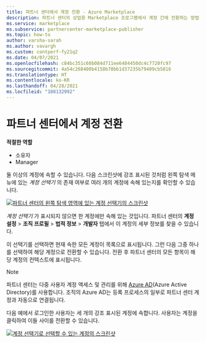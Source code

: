 ```yaml
---
title: 파트너 센터에서 계정 전환 - Azure Marketplace
description: 파트너 센터의 상업용 Marketplace 프로그램에서 계정 간에 전환하는 방법을 알아봅니다.
ms.service: marketplace
ms.subservice: partnercenter-marketplace-publisher
ms.topic: how-to
author: varsha-sarah
ms.author: vavargh
ms.custom: contperf-fy21q2
ms.date: 04/07/2021
ms.openlocfilehash: c84bc351c60b084d711ee6484450dc4c7720fc97
ms.sourcegitcommit: 4a54c268400b4158b78bb1d37235b79409cb5816
ms.translationtype: HT
ms.contentlocale: ko-KR
ms.lasthandoff: 04/28/2021
ms.locfileid: "108132992"
---
```

# <a name="switch-accounts-in-partner-center"></a>파트너 센터에서 계정 전환

**적절한 역할**

- 소유자
- Manager

둘 이상의 계정에 속할 수 있습니다. 다음 스크린샷에 강조 표시된 것처럼 왼쪽 탐색 메뉴에 있는 *계정 선택기* 의 존재 여부로 여러 개의 계정에 속해 있는지를 확인할 수 있습니다.

[ ![파트너 센터의 왼쪽 탐색 영역에 있는 계정 선택기의 스크린샷](./media/manage-accounts/account-picker.png) ](./media/manage-accounts/account-picker.png#lightbox)

*계정 선택기* 가 표시되지 않으면 한 계정에만 속해 있는 것입니다. 파트너 센터의 **계정 설정** > **조직 프로필**  > **법적 정보** > **개발자** 탭에서 이 계정의 세부 정보를 찾을 수 있습니다.

이 선택기를 선택하면 현재 속한 모든 계정이 목록으로 표시됩니다. 그런 다음 그중 하나를 선택하여 해당 계정으로 전환할 수 있습니다. 전환 후 파트너 센터의 모든 항목이 해당 계정의 컨텍스트에 표시됩니다.

> [!NOTE]
> 파트너 센터는 다중 사용자 계정 액세스 및 관리를 위해 [Azure AD](../active-directory/fundamentals/active-directory-whatis.md)(Azure Active Directory)를 사용합니다. 조직의 Azure AD는 등록 프로세스의 일부로 파트너 센터 계정과 자동으로 연결됩니다.

다음 예에서 로그인한 사용자는 세 개의 강조 표시된 계정에 속합니다. 사용자는 계정을 클릭하여 이들 사이를 전환할 수 있습니다.

[ ![계정 선택기로 선택할 수 있는 계정의 스크린샷](./media/manage-accounts/account-picker-two.png) ](./media/manage-accounts/account-picker-two.png#lightbox)